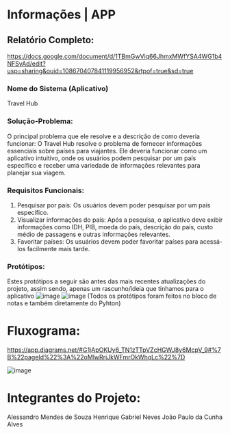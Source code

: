 # Informações | APP
## Relatório Completo:
https://docs.google.com/document/d/1TBmGwViq66JhmxMWfYSA4WG1b4NFSyAd/edit?usp=sharing&ouid=108670407841119956952&rtpof=true&sd=true

### Nome do Sistema (Aplicativo)
Travel Hub
### Solução-Problema:
O principal problema que ele resolve e a descrição de como deveria funcionar: O Travel Hub resolve o problema de fornecer informações essenciais sobre países para viajantes. Ele deveria funcionar como um aplicativo intuitivo, onde os usuários podem pesquisar por um país específico e receber uma variedade de informações relevantes para planejar sua viagem.
### Requisitos Funcionais:
01. Pesquisar por país: Os usuários devem poder pesquisar por um país específico.
02. Visualizar informações do país: Após a pesquisa, o aplicativo deve exibir informações como IDH, PIB, moeda do país, descrição do país, custo médio de passagens e outras informações relevantes.
03. Favoritar países: Os usuários devem poder favoritar países para acessá-los facilmente mais tarde.
### Protótipos:
Estes protótipos a seguir são antes das mais recentes atualizações do projeto, assim sendo, apenas um rascunho/ideia que tinhamos para o aplicativo
![image](https://github.com/AlessandroMendesS/APP/assets/165946341/0d32316a-920d-48ba-b180-54dfe1f1389b)
![image](https://github.com/AlessandroMendesS/APP/assets/165946341/c78756a9-8d04-4d4b-b2a7-2bc8833f9b2b)
(Todos os protótipos foram feitos no bloco de notas e também diretamente do Pyhton)
# Fluxograma: 
https://app.diagrams.net/#G1jApOKUy6_TN1zTTpVZcHGWJ8y6McpV_9#%7B%22pageId%22%3A%22oMlwRrjJkWFmrOkWhqLc%22%7D

![image](https://github.com/AlessandroMendesS/APP/assets/165946341/391c2d60-f1f2-4be0-8793-7eb03cac5ba9)

# Integrantes do Projeto:
Alessandro Mendes de Souza
Henrique Gabriel Neves
João Paulo da Cunha Alves
